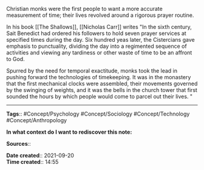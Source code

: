 Christian monks were the first people to want a more accurate measurement of time; their lives revolved around a rigorous prayer routine. 

In his book [[The Shallows]], [[Nicholas Carr]] writes
"In the sixth century, Sait Benedict had ordered his followers to hold seven prayer services at specified times during the day. Six hundred yeas later, the Cistercians gave emphasis to punctuality, dividing the day into a regimented sequence of activities and viewing any tardiness or other waste of time to be an affront to God. 

Spurred by the need for temporal exactitude, monks took the lead in pushing forward the technologies of timekeeping. It was in the monastery that the first mechanical clocks were assembled, their movements governed by the swinging of weights, and it was the bells in the church tower that first sounded the hours by which people would come to parcel out their lives.  "


---
**Tags**:: #Concept/Psychology #Concept/Sociology #Concept/Technology #Concept/Anthropology 

**In what context do I want to rediscover this note:**

**Sources**::

**Date created**:: 2021-09-20  
**Time created**:: 14:55